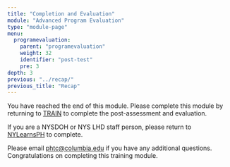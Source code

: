 ```yaml
---
title: "Completion and Evaluation"
module: "Advanced Program Evaluation"
type: "module-page"
menu:
  programevaluation:
    parent: "programevaluation"
    weight: 32
    identifier: "post-test"
    pre: 3
depth: 3
previous: "../recap/"
previous_title: "Recap"
---
```


You have reached the end of this module. Please complete this module by returning to [TRAIN](https://www.train.org/DesktopShell.aspx) to complete the post-assessment and evaluation. 

If you are a NYSDOH or NYS LHD staff person, please return to [NYLearnsPH](https://www.nylearnsph.com/Public/default.aspx) to complete. 

Please email phtc@columbia.edu if you have any additional questions. Congratulations on completing this training module.
